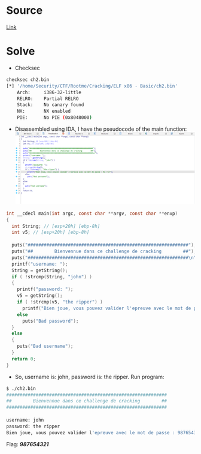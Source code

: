 # Source

[Link](./ch2.bin)

# Solve

- Checksec
```bash
checksec ch2.bin 
[*] '/home/Security/CTF/Rootme/Cracking/ELF x86 - Basic/ch2.bin'
    Arch:     i386-32-little
    RELRO:    Partial RELRO
    Stack:    No canary found
    NX:       NX enabled
    PIE:      No PIE (0x8048000)
```

- Disassembled using IDA, I have the pseudocode of the main function:
![Alt text](image.png)
```c
int __cdecl main(int argc, const char **argv, const char **envp)
{
  int String; // [esp+20h] [ebp-8h]
  int v5; // [esp+20h] [ebp-8h]

  puts("############################################################");
  puts("##        Bienvennue dans ce challenge de cracking        ##");
  puts("############################################################\n");
  printf("username: ");
  String = getString();
  if ( !strcmp(String, "john") )
  {
    printf("password: ");
    v5 = getString();
    if ( !strcmp(v5, "the ripper") )
      printf("Bien joue, vous pouvez valider l'epreuve avec le mot de passe : %s !\n");
    else
      puts("Bad password");
  }
  else
  {
    puts("Bad username");
  }
  return 0;
}
```
- So, username is: john, password is: the ripper. Run program:
```bash
$ ./ch2.bin
############################################################
##        Bienvennue dans ce challenge de cracking        ##
############################################################

username: john
password: the ripper
Bien joue, vous pouvez valider l'epreuve avec le mot de passe : 987654321 !
```

Flag: ___987654321___